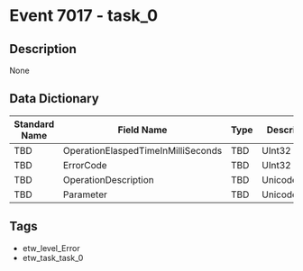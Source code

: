 # Event 7017 - task_0

## Description
None

## Data Dictionary
|Standard Name|Field Name|Type|Description|Sample Value|
|---|---|---|---|---|
|TBD|OperationElaspedTimeInMilliSeconds|TBD|UInt32|None|None|
|TBD|ErrorCode|TBD|UInt32|None|None|
|TBD|OperationDescription|TBD|UnicodeString|None|None|
|TBD|Parameter|TBD|UnicodeString|None|None|

## Tags
* etw_level_Error
* etw_task_task_0